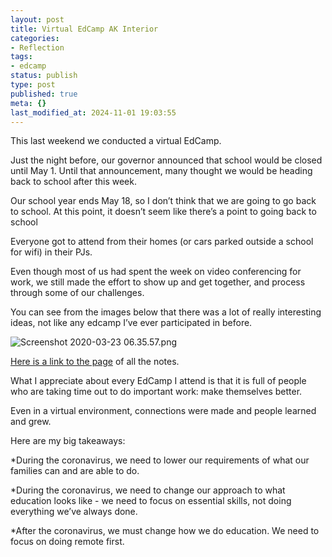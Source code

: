 ```yaml
---
layout: post
title: Virtual EdCamp AK Interior
categories:
- Reflection
tags:
- edcamp
status: publish
type: post
published: true
meta: {}
last_modified_at: 2024-11-01 19:03:55
---
```


This last weekend we conducted a virtual EdCamp.

Just the night before, our governor announced that school would be closed until May 1. Until that announcement, many thought we would be heading back to school after this week.

Our school year ends May 18, so I don’t think that we are going to go back to school. At this point, it doesn’t seem like there’s a point to going back to school

Everyone got to attend from their homes (or cars parked outside a school for wifi) in their PJs.

Even though most of us had spent the week on video conferencing for work, we still made the effort to show up and get together, and process through some of our challenges.

You can see from the images below that there was a lot of really interesting ideas, not like any edcamp I’ve ever participated in before.











































  

    
  
    
![Screenshot 2020-03-23 06.35.57.png](/squarespace_images/content_v1_4fffa949e4b0b4590d67b4e7_1584975942825-RK62E9BN1JBX12SKY6H0_Screenshot+2020-03-23+06.35.57.png_)
  


  



[Here is a link to the page](https://docs.google.com/document/d/1Hz-RY1DOGQ14Y5BJyV6M2PiPgObMQhVwqXiHYFKOFyQ/edit) of all the notes.

What I appreciate about every EdCamp I attend is that it is full of people who are taking time out to do important work: make themselves better.

Even in a virtual environment, connections were made and people learned and grew.

Here are my big takeaways:

*During the coronavirus, we need to lower our requirements of what our families can and are able to do.


*During the coronavirus, we need to change our approach to what education looks like - we need to focus on essential skills, not doing everything we’ve always done.


*After the coronavirus, we must change how we do education. We need to focus on doing remote first.
